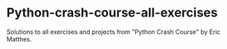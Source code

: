 # Python-crash-course-all-exercises
Solutions to all exercises and projects from "Python Crash Course" by Eric Matthes.
